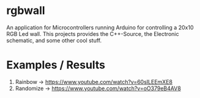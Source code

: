 # rgbwall
An application for Microcontrollers running Arduino for controlling a 20x10 RGB Led wall. This projects provides the C++-Source, the Electronic schematic, and some other cool stuff.

# Examples / Results

1. Rainbow -> https://www.youtube.com/watch?v=60sILEEmXE8
2. Randomize -> https://www.youtube.com/watch?v=oO379eB4AV8
